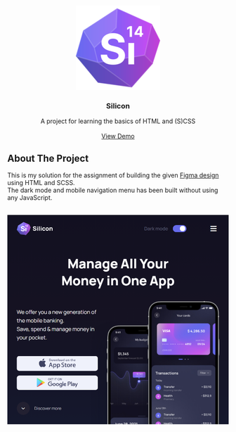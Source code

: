 <a id="readme-top"></a>

<div align="center">
  <a href="https://github.com/wikjoh/Silicon">
    <img src="https://github.com/wikjoh/Silicon/raw/master/android-chrome-192x192.png" alt="Logo" width="192" height="192">
  </a>

  <h3 align="center">Silicon</h3>

  <p align="center">
    A project for learning the basics of HTML and (S)CSS
    <br />
    <br />
    <a href="https://silicon.lowcal.host">View Demo</a>
  </p>
</div>


## About The Project

This is my solution for the assignment of building the given <a href="https://github.com/wikjoh/Silicon/raw/master/Silicon%20Design%20Template.fig">Figma design<a> using HTML and SCSS.
<br />
The dark mode and mobile navigation menu has been built without using any JavaScript.
<br />
<br />

<a href="https://silicon.lowcal.host">
  <img src="https://github.com/wikjoh/Silicon/raw/master/showcase.png" alt="Project screenshot">
</a>